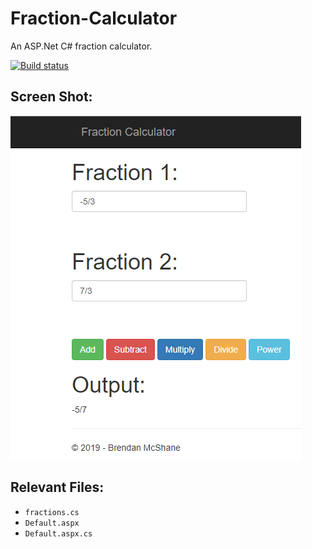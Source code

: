# Fraction-Calculator
An ASP.Net C# fraction calculator.

[![Build status](https://ci.appveyor.com/api/projects/status/90efsa5u1fpniqnb?svg=true)](https://ci.appveyor.com/project/bman46/fraction-calculator)

## Screen Shot:
![alt text](https://github.com/bman46/Fraction-Calculator/blob/master/ScreenShot.PNG "Screen Shot")

## Relevant Files:
- `fractions.cs`
- `Default.aspx`
- `Default.aspx.cs`

